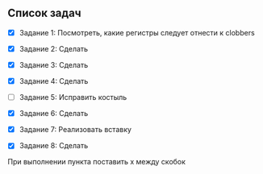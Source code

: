 ## Список задач
- [x] Задание 1: Посмотреть, какие регистры следует отнести к clobbers
- [x] Задание 2: Сделать
- [x] Задание 3: Сделать
- [x] Задание 4: Сделать
- [ ] Задание 5: Исправить костыль
- [x] Задание 6: Сделать
- [x] Задание 7: Реализовать вставку
- [x] Задание 8: Сделать


При выполнении пункта поставить x между скобок

